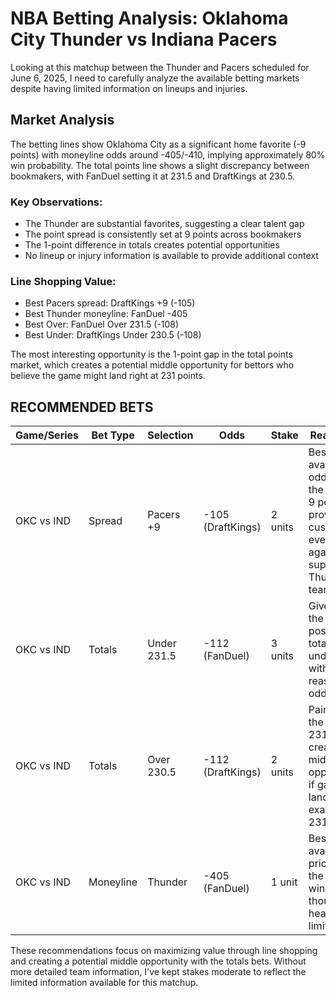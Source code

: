 # NBA Betting Analysis: Oklahoma City Thunder vs Indiana Pacers

Looking at this matchup between the Thunder and Pacers scheduled for June 6, 2025, I need to carefully analyze the available betting markets despite having limited information on lineups and injuries.

## Market Analysis

The betting lines show Oklahoma City as a significant home favorite (-9 points) with moneyline odds around -405/-410, implying approximately 80% win probability. The total points line shows a slight discrepancy between bookmakers, with FanDuel setting it at 231.5 and DraftKings at 230.5.

### Key Observations:
- The Thunder are substantial favorites, suggesting a clear talent gap
- The point spread is consistently set at 9 points across bookmakers
- The 1-point difference in totals creates potential opportunities
- No lineup or injury information is available to provide additional context

### Line Shopping Value:
- Best Pacers spread: DraftKings +9 (-105)
- Best Thunder moneyline: FanDuel -405
- Best Over: FanDuel Over 231.5 (-108)
- Best Under: DraftKings Under 230.5 (-108)

The most interesting opportunity is the 1-point gap in the total points market, which creates a potential middle opportunity for bettors who believe the game might land right at 231 points.

## RECOMMENDED BETS

| Game/Series | Bet Type | Selection | Odds | Stake | Reasoning |
|-------------|----------|-----------|------|-------|-----------|
| OKC vs IND | Spread | Pacers +9 | -105 (DraftKings) | 2 units | Best available odds for the spread; 9 points provides cushion even against the superior Thunder team |
| OKC vs IND | Totals | Under 231.5 | -112 (FanDuel) | 3 units | Gives us the highest possible total for an under bet with reasonable odds |
| OKC vs IND | Totals | Over 230.5 | -112 (DraftKings) | 2 units | Paired with the Under 231.5, creates a middle opportunity if game lands at exactly 231 points |
| OKC vs IND | Moneyline | Thunder | -405 (FanDuel) | 1 unit | Best available price for the likely winner, though heavy juice limits value |

These recommendations focus on maximizing value through line shopping and creating a potential middle opportunity with the totals bets. Without more detailed team information, I've kept stakes moderate to reflect the limited information available for this matchup.